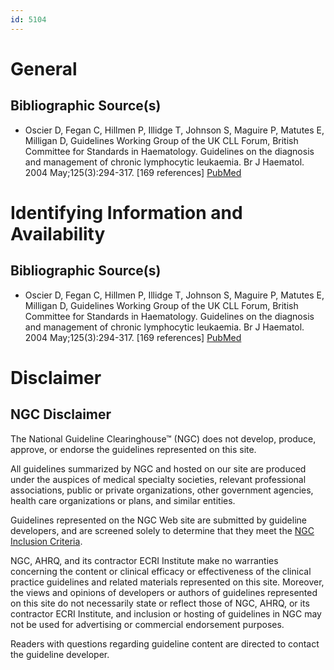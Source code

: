 ```yaml
---
id: 5104
---
```


# General

## Bibliographic Source(s)

- Oscier D, Fegan C, Hillmen P, Illidge T, Johnson S, Maguire P, Matutes E, Milligan D, Guidelines Working Group of the UK CLL Forum, British Committee for Standards in Haematology. Guidelines on the diagnosis and management of chronic lymphocytic leukaemia. Br J Haematol. 2004 May;125(3):294-317. [169 references] [ PubMed ](http://www.ncbi.nlm.nih.gov/entrez/query.fcgi?cmd=Retrieve&db=pubmed&dopt=Abstract&list_uids=15086411)

# Identifying Information and Availability

## Bibliographic Source(s)

- Oscier D, Fegan C, Hillmen P, Illidge T, Johnson S, Maguire P, Matutes E, Milligan D, Guidelines Working Group of the UK CLL Forum, British Committee for Standards in Haematology. Guidelines on the diagnosis and management of chronic lymphocytic leukaemia. Br J Haematol. 2004 May;125(3):294-317. [169 references] [ PubMed ](http://www.ncbi.nlm.nih.gov/entrez/query.fcgi?cmd=Retrieve&db=pubmed&dopt=Abstract&list_uids=15086411)

# Disclaimer

## NGC Disclaimer

The National Guideline Clearinghouse™ (NGC) does not develop, produce, approve, or endorse the guidelines represented on this site.

All guidelines summarized by NGC and hosted on our site are produced under the auspices of medical specialty societies, relevant professional associations, public or private organizations, other government agencies, health care organizations or plans, and similar entities.

Guidelines represented on the NGC Web site are submitted by guideline developers, and are screened solely to determine that they meet the [NGC Inclusion Criteria](/help-and-about/summaries/inclusion-criteria).

NGC, AHRQ, and its contractor ECRI Institute make no warranties concerning the content or clinical efficacy or effectiveness of the clinical practice guidelines and related materials represented on this site. Moreover, the views and opinions of developers or authors of guidelines represented on this site do not necessarily state or reflect those of NGC, AHRQ, or its contractor ECRI Institute, and inclusion or hosting of guidelines in NGC may not be used for advertising or commercial endorsement purposes.

Readers with questions regarding guideline content are directed to contact the guideline developer.

